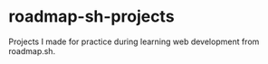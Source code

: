 # roadmap-sh-projects
Projects I made for practice during learning web development from roadmap.sh.
